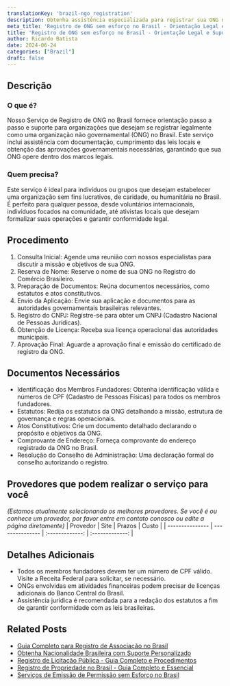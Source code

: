 ```yaml
---
translationKey: 'brazil-ngo_registration'
description: Obtenha assistência especializada para registrar sua ONG no Brasil. Complete a papelada, cumpra as leis locais e obtenha aprovações necessárias com facilidade.
meta_title: 'Registro de ONG sem esforço no Brasil - Orientação Legal e Suporte'
title: 'Registro de ONG sem esforço no Brasil - Orientação Legal e Suporte'
author: Ricardo Batista
date: 2024-06-24
categories: ["Brazil"]
draft: false
---
```


## Descrição
### O que é?
Nosso Serviço de Registro de ONG no Brasil fornece orientação passo a passo e suporte para organizações que desejam se registrar legalmente como uma organização não governamental (ONG) no Brasil. Este serviço inclui assistência com documentação, cumprimento das leis locais e obtenção das aprovações governamentais necessárias, garantindo que sua ONG opere dentro dos marcos legais.

### Quem precisa?
Este serviço é ideal para indivíduos ou grupos que desejam estabelecer uma organização sem fins lucrativos, de caridade, ou humanitária no Brasil. É perfeito para qualquer pessoa, desde voluntários internacionais, indivíduos focados na comunidade, até ativistas locais que desejam formalizar suas operações e garantir conformidade legal.

## Procedimento

1. Consulta Inicial: Agende uma reunião com nossos especialistas para discutir a missão e objetivos de sua ONG.
2. Reserva de Nome: Reserve o nome de sua ONG no Registro do Comércio Brasileiro.
3. Preparação de Documentos: Reúna documentos necessários, como estatutos e atos constitutivos.
4. Envio da Aplicação: Envie sua aplicação e documentos para as autoridades governamentais brasileiras relevantes.
5. Registro do CNPJ: Registre-se para obter um CNPJ (Cadastro Nacional de Pessoas Jurídicas).
6. Obtenção de Licença: Receba sua licença operacional das autoridades municipais.
7. Aprovação Final: Aguarde a aprovação final e emissão do certificado de registro da ONG.

## Documentos Necessários

- Identificação dos Membros Fundadores: Obtenha identificação válida e números de CPF (Cadastro de Pessoas Físicas) para todos os membros fundadores.
- Estatutos: Redija os estatutos da ONG detalhando a missão, estrutura de governança e regras operacionais.
- Atos Constitutivos: Crie um documento detalhado declarando o propósito e objetivos da ONG.
- Comprovante de Endereço: Forneça comprovante do endereço registrado da ONG no Brasil.
- Resolução do Conselho de Administração: Uma declaração formal do conselho autorizando o registro.

## Provedores que podem realizar o serviço para você
_(Estamos atualmente selecionando os melhores provedores. Se você é ou conhece um provedor, por favor entre em contato conosco ou edite a página diretamente)_
| Provedor        |     Site     |     Prazos    |       Custo      |
| --------------- | --------------- |  :-------------: | :-------------: |

## Detalhes Adicionais

- Todos os membros fundadores devem ter um número de CPF válido. Visite a Receita Federal para solicitar, se necessário.
- ONGs envolvidas em atividades financeiras podem precisar de licenças adicionais do Banco Central do Brasil.
- Assistência jurídica é recomendada para a redação dos estatutos a fim de garantir conformidade com as leis brasileiras.
## Related Posts

- [Guia Completo para Registro de Associação no Brasil](https://tramitit.com/portuguese/guides/brazil/registro_de_associação/)
- [Obtenha Nacionalidade Brasileira com Suporte Personalizado](https://tramitit.com/portuguese/guides/brazil/solicitação_de_nacionalidade/)
- [Registro de Licitação Pública - Guia Completo e Procedimentos](https://tramitit.com/portuguese/guides/brazil/inscrição_em_concursos_públicos/)
- [Registro de Propriedade no Brasil - Guia Completo e Essencial](https://tramitit.com/portuguese/guides/brazil/registro_de_imóveis/)
- [Serviços de Emissão de Permissão sem Esforço no Brasil](https://tramitit.com/portuguese/guides/brazil/emissão_de_alvará/)